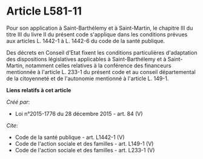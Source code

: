 # Article L581-11

Pour son application à Saint-Barthélemy et à Saint-Martin, le chapitre III du titre III du livre II du présent code
s'applique dans les conditions prévues aux articles L. 1442-1 à L. 1442-6 du code de la santé publique. 

Des décrets en Conseil d'Etat fixent les conditions particulières d'adaptation des dispositions législatives applicables à
Saint-Barthélemy et à Saint-Martin, notamment celles relatives à la conférence des financeurs mentionnée à l'article L. 233-1
du présent code et au conseil départemental de la citoyenneté et de l'autonomie mentionné à l'article L. 149-1.

**Liens relatifs à cet article**

_Créé par_:

  - Loi n°2015-1776 du 28 décembre 2015 - art. 84 (V)

_Cite_:

  - Code de la santé publique - art. L1442-1 (V)
  - Code de l'action sociale et des familles - art. L149-1 (V)
  - Code de l'action sociale et des familles - art. L233-1 (V)
